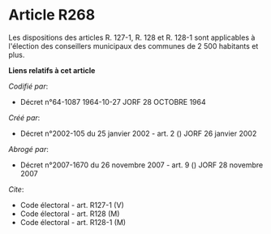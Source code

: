 # Article R268

Les dispositions des articles R. 127-1, R. 128 et R. 128-1 sont applicables à l'élection des conseillers municipaux des
communes de 2 500 habitants et plus.

**Liens relatifs à cet article**

_Codifié par_:

  - Décret n°64-1087 1964-10-27 JORF 28 OCTOBRE 1964

_Créé par_:

  - Décret n°2002-105 du 25 janvier 2002 - art. 2 () JORF 26 janvier 2002

_Abrogé par_:

  - Décret n°2007-1670 du 26 novembre 2007 - art. 9 () JORF 28 novembre 2007

_Cite_:

  - Code électoral - art. R127-1 (V)
  - Code électoral - art. R128 (M)
  - Code électoral - art. R128-1 (M)
